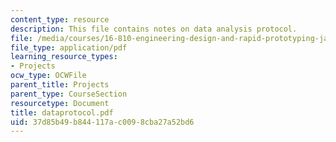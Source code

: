 ```yaml
---
content_type: resource
description: This file contains notes on data analysis protocol.
file: /media/courses/16-810-engineering-design-and-rapid-prototyping-january-iap-2005/37d85b49b844117ac0098cba27a52bd6_dataprotocol.pdf
file_type: application/pdf
learning_resource_types:
- Projects
ocw_type: OCWFile
parent_title: Projects
parent_type: CourseSection
resourcetype: Document
title: dataprotocol.pdf
uid: 37d85b49-b844-117a-c009-8cba27a52bd6
---
```

